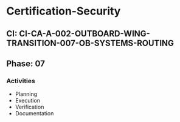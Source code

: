 # Certification-Security

## CI: CI-CA-A-002-OUTBOARD-WING-TRANSITION-007-OB-SYSTEMS-ROUTING
## Phase: 07

### Activities
- Planning
- Execution
- Verification
- Documentation

